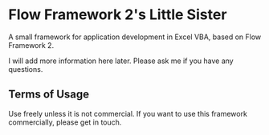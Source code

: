 # Flow Framework 2's Little Sister
A small framework for application development in Excel VBA, based on Flow Framework 2.

I will add more information here later. Please ask me if you have any questions.

## Terms of Usage
Use freely unless it is not commercial. If you want to use this framework commercially, please get in touch.
